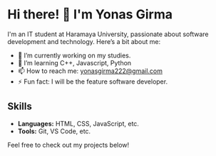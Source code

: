 # Hi there! 👋 I'm Yonas Girma

I'm an IT student at Haramaya University, passionate about software development and technology. Here’s a bit about me:

- 🔭 I’m currently working on my studies.
- 🌱 I’m learning C++, Javascript, Python
- 📫 How to reach me: yonasgirma222@gmail.com
- ⚡ Fun fact: I will be the feature software developer.

## Skills
- **Languages:** HTML, CSS, JavaScript, etc.
- **Tools:** Git, VS Code, etc.

Feel free to check out my projects below!


<!---
YonasGr/YonasGr is a ✨ special ✨ repository because its `README.md` (this file) appears on your GitHub profile.
You can click the Preview link to take a look at your changes.
--->
